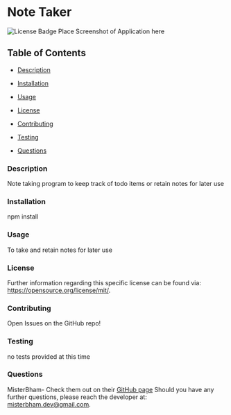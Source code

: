 # Note Taker
![License Badge](https://img.shields.io/badge/License-MIT-yellow.svg)
Place Screenshot of Application here 

## Table of Contents 
* [Description](#Description) 

* [Installation](#Installation) 

* [Usage](#Usage) 

* [License](#License) 

* [Contributing](#Contributing) 

* [Testing](#Testing) 

* [Questions](#Questions) 

### Description
Note taking program to keep track of todo items or retain notes for later use

### Installation
npm install

### Usage
To take and retain notes for later use

### License
Further information regarding this specific license can be found via: https://opensource.org/license/mit/. 

### Contributing
Open Issues on the GitHub repo!

### Testing
no tests provided at this time

### Questions
MisterBham- Check them out on their [GitHub page](https://github.com/MisterBham)
Should you have any further questions, please reach the developer at: misterbham.dev@gmail.com. 

